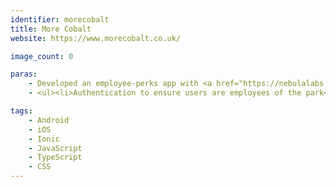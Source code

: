 ```yaml
---
identifier: morecobalt
title: More Cobalt
website: https://www.morecobalt.co.uk/

image_count: 0

paras:
    - Developed an employee-perks app with <a href="https://nebulalabs.co.uk/">Nebula Labs</a> for Cobalt business park, Newcastle. Stands out for the following features
    - <ul><li>Authentication to ensure users are employees of the park</li><li>Calculate and display user's distance to a geographical point, in metres, kilometres or miles</li><li>Notifications based on proximity to a geographical point, using geofences</li><li>Display for the user's live position</li><li>Live travel timetable</li><li>Pull and display offers, events and news updates from backend API</li></ul>

tags:
    - Android
    - iOS
    - Ionic
    - JavaScript
    - TypeScript
    - CSS
---
```

